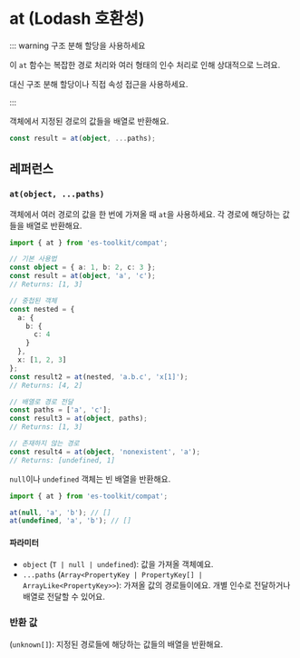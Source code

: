 # at (Lodash 호환성)

::: warning 구조 분해 할당을 사용하세요

이 `at` 함수는 복잡한 경로 처리와 여러 형태의 인수 처리로 인해 상대적으로 느려요.

대신 구조 분해 할당이나 직접 속성 접근을 사용하세요.

:::

객체에서 지정된 경로의 값들을 배열로 반환해요.

```typescript
const result = at(object, ...paths);
```

## 레퍼런스

### `at(object, ...paths)`

객체에서 여러 경로의 값을 한 번에 가져올 때 `at`을 사용하세요. 각 경로에 해당하는 값들을 배열로 반환해요.

```typescript
import { at } from 'es-toolkit/compat';

// 기본 사용법
const object = { a: 1, b: 2, c: 3 };
const result = at(object, 'a', 'c');
// Returns: [1, 3]

// 중첩된 객체
const nested = { 
  a: { 
    b: { 
      c: 4 
    } 
  }, 
  x: [1, 2, 3] 
};
const result2 = at(nested, 'a.b.c', 'x[1]');
// Returns: [4, 2]

// 배열로 경로 전달
const paths = ['a', 'c'];
const result3 = at(object, paths);
// Returns: [1, 3]

// 존재하지 않는 경로
const result4 = at(object, 'nonexistent', 'a');
// Returns: [undefined, 1]
```

`null`이나 `undefined` 객체는 빈 배열을 반환해요.

```typescript
import { at } from 'es-toolkit/compat';

at(null, 'a', 'b'); // []
at(undefined, 'a', 'b'); // []
```

#### 파라미터

- `object` (`T | null | undefined`): 값을 가져올 객체예요.
- `...paths` (`Array<PropertyKey | PropertyKey[] | ArrayLike<PropertyKey>>`): 가져올 값의 경로들이에요. 개별 인수로 전달하거나 배열로 전달할 수 있어요.

### 반환 값

(`unknown[]`): 지정된 경로들에 해당하는 값들의 배열을 반환해요.
